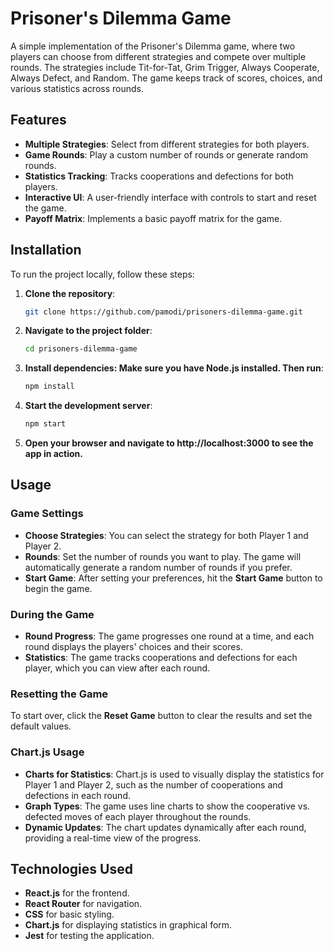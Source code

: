 # Prisoner's Dilemma Game

A simple implementation of the Prisoner's Dilemma game, where two players can choose from different strategies and compete over multiple rounds. The strategies include Tit-for-Tat, Grim Trigger, Always Cooperate, Always Defect, and Random. The game keeps track of scores, choices, and various statistics across rounds.

## Features

- **Multiple Strategies**: Select from different strategies for both players.
- **Game Rounds**: Play a custom number of rounds or generate random rounds.
- **Statistics Tracking**: Tracks cooperations and defections for both players.
- **Interactive UI**: A user-friendly interface with controls to start and reset the game.
- **Payoff Matrix**: Implements a basic payoff matrix for the game.

## Installation

To run the project locally, follow these steps:

1. **Clone the repository**:
   ```bash
   git clone https://github.com/pamodi/prisoners-dilemma-game.git

2. **Navigate to the project folder**:
   ```bash
   cd prisoners-dilemma-game

3. **Install dependencies: Make sure you have Node.js installed. Then run**:
   ```bash
   npm install

4. **Start the development server**:
   ```bash
   npm start

5. **Open your browser and navigate to http://localhost:3000 to see the app in action.**

## Usage

### Game Settings
- **Choose Strategies**: You can select the strategy for both Player 1 and Player 2.
- **Rounds**: Set the number of rounds you want to play. The game will automatically generate a random number of rounds if you prefer.
- **Start Game**: After setting your preferences, hit the **Start Game** button to begin the game.

### During the Game
- **Round Progress**: The game progresses one round at a time, and each round displays the players' choices and their scores.
- **Statistics**: The game tracks cooperations and defections for each player, which you can view after each round.

### Resetting the Game
To start over, click the **Reset Game** button to clear the results and set the default values.

### Chart.js Usage
- **Charts for Statistics**: Chart.js is used to visually display the statistics for Player 1 and Player 2, such as the number of cooperations and defections in each round.
- **Graph Types**: The game uses line charts to show the cooperative vs. defected moves of each player throughout the rounds.
- **Dynamic Updates**: The chart updates dynamically after each round, providing a real-time view of the progress.

## Technologies Used
- **React.js** for the frontend.
- **React Router** for navigation.
- **CSS** for basic styling.
- **Chart.js** for displaying statistics in graphical form.
- **Jest** for testing the application.

